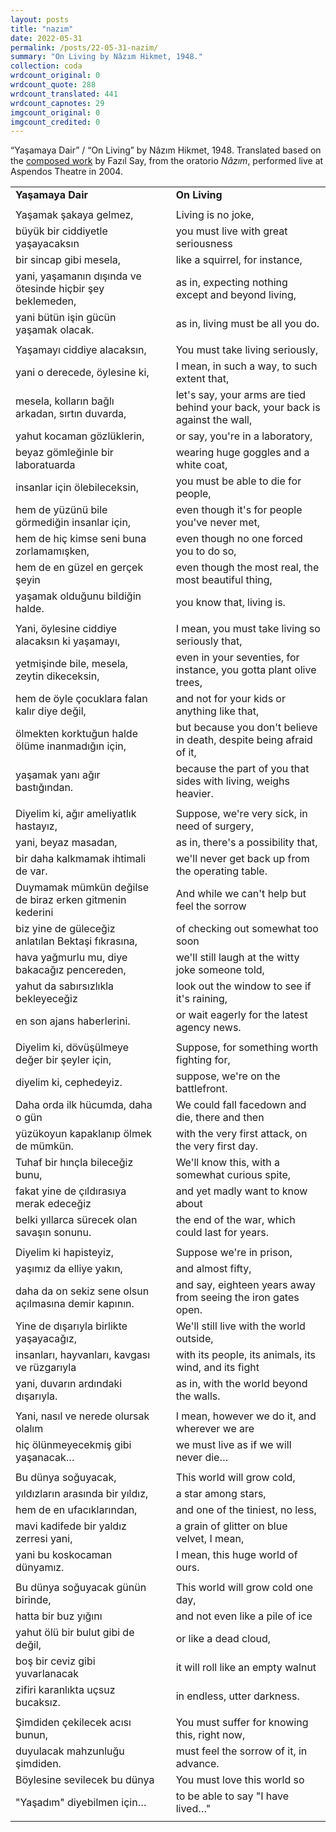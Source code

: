 ```yaml
---
layout: posts
title: "nazım"
date: 2022-05-31
permalink: /posts/22-05-31-nazim/
summary: "On Living by Nâzım Hikmet, 1948."
collection: coda
wrdcount_original: 0
wrdcount_quote: 288
wrdcount_translated: 441
wrdcount_capnotes: 29
imgcount_original: 0
imgcount_credited: 0
---
```

<span class="text-body-credit">“Yaşamaya Dair” / “On Living” by Nâzım Hikmet, 1948. Translated based on the [composed work](https://fazilsay.com/music/) by Fazıl Say, from the oratorio *Nâzım*, performed live at Aspendos Theatre in 2004.</span>

| | | |
|-|-|-|
|<span class="text-body-quote">**Yaşamaya Dair**</span>| |<span class="text-onliving">**On Living**</span>|
| | | |
|<span class="text-body-quote">Yaşamak şakaya gelmez,</span>| |<span class="text-onliving">Living is no joke,</span>|
|<span class="text-body-quote">büyük bir ciddiyetle yaşayacaksın</span>| |<span class="text-onliving">you must live with great seriousness</span>|
|<span class="text-body-quote">bir sincap gibi mesela,</span>| |<span class="text-onliving">like a squirrel, for instance,</span>|
|<span class="text-body-quote">yani, yaşamanın dışında ve ötesinde hiçbir şey beklemeden,</span>| |<span class="text-onliving">as in, expecting nothing except and beyond living,</span>|
|<span class="text-body-quote">yani bütün işin gücün yaşamak olacak.</span>| |<span class="text-onliving">as in, living must be all you do.</span>|
| | | |
|<span class="text-body-quote">Yaşamayı ciddiye alacaksın,</span>| |<span class="text-onliving">You must take living seriously,</span>|
|<span class="text-body-quote">yani o derecede, öylesine ki,</span>| |<span class="text-onliving">I mean, in such a way, to such extent that,</span>|
|<span class="text-body-quote">mesela, kolların bağlı arkadan, sırtın duvarda,</span>| |<span class="text-onliving">let's say, your arms are tied behind your back, your back is against the wall,</span>|
|<span class="text-body-quote">yahut kocaman gözlüklerin,</span>| |<span class="text-onliving">or say, you're in a laboratory,</span>|
|<span class="text-body-quote">beyaz gömleğinle bir laboratuarda</span>| |<span class="text-onliving">wearing huge goggles and a white coat,</span>|
|<span class="text-body-quote">insanlar için ölebileceksin,</span>| |<span class="text-onliving">you must be able to die for people,</span>|
|<span class="text-body-quote">hem de yüzünü bile görmediğin insanlar için,</span>| |<span class="text-onliving">even though it's for people you've never met,</span>|
|<span class="text-body-quote">hem de hiç kimse seni buna zorlamamışken,</span>| |<span class="text-onliving">even though no one forced you to do so,</span>|
|<span class="text-body-quote">hem de en güzel en gerçek şeyin</span>| |<span class="text-onliving">even though the most real, the most beautiful thing,</span>|
|<span class="text-body-quote">yaşamak olduğunu bildiğin halde.</span>| |<span class="text-onliving">you know that, living is.</span>|
| | | |
|<span class="text-body-quote">Yani, öylesine ciddiye alacaksın ki yaşamayı,</span>| |<span class="text-onliving">I mean, you must take living so seriously that,</span>|
|<span class="text-body-quote">yetmişinde bile, mesela, zeytin dikeceksin,</span>| |<span class="text-onliving">even in your seventies, for instance, you gotta plant olive trees,</span>|
|<span class="text-body-quote">hem de öyle çocuklara falan kalır diye değil,</span>| |<span class="text-onliving">and not for your kids or anything like that,</span>|
|<span class="text-body-quote">ölmekten korktuğun halde ölüme inanmadığın için,</span>| |<span class="text-onliving">but because you don't believe in death, despite being afraid of it,</span>|
|<span class="text-body-quote">yaşamak yanı ağır bastığından.</span>| |<span class="text-onliving">because the part of you that sides with living, weighs heavier.</span>|
| | | |
|<span class="text-body-quote">Diyelim ki, ağır ameliyatlık hastayız,</span>| |<span class="text-onliving">Suppose, we're very sick, in need of surgery,</span>|
|<span class="text-body-quote">yani, beyaz masadan,</span>| |<span class="text-onliving">as in, there's a possibility that,</span>|
|<span class="text-body-quote">bir daha kalkmamak ihtimali de var.</span>| |<span class="text-onliving">we'll never get back up from the operating table.</span>|
|<span class="text-body-quote">Duymamak mümkün değilse de biraz erken gitmenin kederini</span>| |<span class="text-onliving">And while we can't help but feel the sorrow</span>|
|<span class="text-body-quote">biz yine de güleceğiz anlatılan Bektaşi fıkrasına,</span>| |<span class="text-onliving">of checking out somewhat too soon</span>|
|<span class="text-body-quote">hava yağmurlu mu, diye bakacağız pencereden,</span>| |<span class="text-onliving">we'll still laugh at the witty joke someone told,</span>|
|<span class="text-body-quote">yahut da sabırsızlıkla bekleyeceğiz</span>| |<span class="text-onliving">look out the window to see if it's raining,</span>|
|<span class="text-body-quote">en son ajans haberlerini.</span>| |<span class="text-onliving">or wait eagerly for the latest agency news.</span>|
| | | |
|<span class="text-body-quote">Diyelim ki, dövüşülmeye değer bir şeyler için,</span>| |<span class="text-onliving">Suppose, for something worth fighting for,</span>|
|<span class="text-body-quote">diyelim ki, cephedeyiz.</span>| |<span class="text-onliving">suppose, we're on the battlefront.</span>|
|<span class="text-body-quote">Daha orda ilk hücumda, daha o gün</span>| |<span class="text-onliving">We could fall facedown and die, there and then</span>|
|<span class="text-body-quote">yüzükoyun kapaklanıp ölmek de mümkün.</span>| |<span class="text-onliving">with the very first attack, on the very first day.</span>|
|<span class="text-body-quote">Tuhaf bir hınçla bileceğiz bunu,</span>| |<span class="text-onliving">We'll know this, with a somewhat curious spite,</span>|
|<span class="text-body-quote">fakat yine de çıldırasıya merak edeceğiz</span>| |<span class="text-onliving">and yet madly want to know about</span>|
|<span class="text-body-quote">belki yıllarca sürecek olan savaşın sonunu.</span>| |<span class="text-onliving">the end of the war, which could last for years.</span>|
| | | |
|<span class="text-body-quote">Diyelim ki hapisteyiz,</span>| |<span class="text-onliving">Suppose we're in prison,</span>|
|<span class="text-body-quote">yaşımız da elliye yakın,</span>| |<span class="text-onliving">and almost fifty,</span>|
|<span class="text-body-quote">daha da on sekiz sene olsun açılmasına demir kapının.</span>| |<span class="text-onliving">and say, eighteen years away from seeing the iron gates open.</span>|
|<span class="text-body-quote">Yine de dışarıyla birlikte yaşayacağız,</span>| |<span class="text-onliving">We'll still live with the world outside,</span>|
|<span class="text-body-quote">insanları, hayvanları, kavgası ve rüzgarıyla</span>| |<span class="text-onliving">with its people, its animals, its wind, and its fight</span>|
|<span class="text-body-quote">yani, duvarın ardındaki dışarıyla.</span>| |<span class="text-onliving">as in, with the world beyond the walls.</span>|
| | | |
|<span class="text-body-quote">Yani, nasıl ve nerede olursak olalım</span>| |<span class="text-onliving">I mean, however we do it, and wherever we are</span>|
|<span class="text-body-quote">hiç ölünmeyecekmiş gibi yaşanacak…</span>| |<span class="text-onliving">we must live as if we will never die…</span>|
| | | |
|<span class="text-body-quote">Bu dünya soğuyacak,</span>| |<span class="text-onliving">This world will grow cold,</span>|
|<span class="text-body-quote">yıldızların arasında bir yıldız,</span>| |<span class="text-onliving">a star among stars,</span>|
|<span class="text-body-quote">hem de en ufacıklarından,</span>| |<span class="text-onliving">and one of the tiniest, no less,</span>|
|<span class="text-body-quote">mavi kadifede bir yaldız zerresi yani,</span>| |<span class="text-onliving">a grain of glitter on blue velvet, I mean,</span>|
|<span class="text-body-quote">yani bu koskocaman dünyamız.</span>| |<span class="text-onliving">I mean, this huge world of ours.</span>|
| | | |
|<span class="text-body-quote">Bu dünya soğuyacak günün birinde,</span>| |<span class="text-onliving">This world will grow cold one day,</span>|
|<span class="text-body-quote">hatta bir buz yığını</span>| |<span class="text-onliving">and not even like a pile of ice</span>|
|<span class="text-body-quote">yahut ölü bir bulut gibi de değil,</span>| |<span class="text-onliving">or like a dead cloud,</span>|
|<span class="text-body-quote">boş bir ceviz gibi yuvarlanacak</span>| |<span class="text-onliving">it will roll like an empty walnut</span>|
|<span class="text-body-quote">zifiri karanlıkta uçsuz bucaksız.</span>| |<span class="text-onliving">in endless, utter darkness.</span>|
| | | |
|<span class="text-body-quote">Şimdiden çekilecek acısı bunun,</span>| |<span class="text-onliving">You must suffer for knowing this, right now,</span>|
|<span class="text-body-quote">duyulacak mahzunluğu şimdiden.</span>| |<span class="text-onliving">must feel the sorrow of it, in advance.</span>|
|<span class="text-body-quote">Böylesine sevilecek bu dünya</span>| |<span class="text-onliving">You must love this world so</span>|
|<span class="text-body-quote">"Yaşadım" diyebilmen için…</span>| |<span class="text-onliving">to be able to say "I have lived…"</span>|
| | | |
